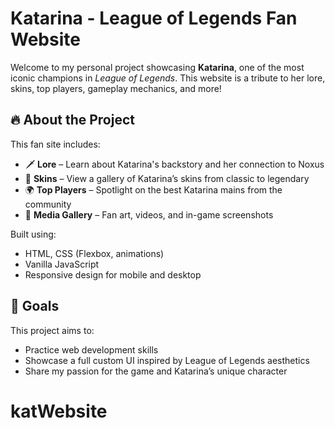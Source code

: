 # Katarina - League of Legends Fan Website

Welcome to my personal project showcasing **Katarina**, one of the most iconic champions in *League of Legends*. This website is a tribute to her lore, skins, top players, gameplay mechanics, and more!

## 🔥 About the Project

This fan site includes:

- 🗡️ **Lore** – Learn about Katarina's backstory and her connection to Noxus  
- 🎨 **Skins** – View a gallery of Katarina’s skins from classic to legendary  
- 🌍 **Top Players** – Spotlight on the best Katarina mains from the community  
- 📸 **Media Gallery** – Fan art, videos, and in-game screenshots  

Built using:
- HTML, CSS (Flexbox, animations)
- Vanilla JavaScript
- Responsive design for mobile and desktop

## 🎯 Goals

This project aims to:
- Practice web development skills
- Showcase a full custom UI inspired by League of Legends aesthetics
- Share my passion for the game and Katarina’s unique character

# katWebsite
